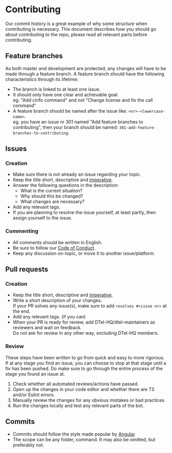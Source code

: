 # Contributing 
Our commit history is a great example of why some structure when contributing is necessary.
This document describes how you should go about contributing to the repo, please read all relevant parts before contributing.

## Feature branches
As both master and development are protected, any changes will have to be made through a feature branch. A feature branch should have the following characteristics through its lifetime:

- The branch is linked to at least one issue.
- It should only have one clear and achievable goal.  
eg. "Add cinfo command" and not "Change license and fix the call command"
- A feature branch should be named after the issue like: `<nr>-<lowercase-name>`.  
eg. you have an issue nr 301 named "Add feature branches to contributing", then your branch should be named: `301-add-feature-branches-to-contributing`.

## Issues
### Creation
- Make sure there is not already an issue regarding your topic.
- Keep the title short, descriptive and [imperative].
- Answer the following questions in the description:
  - What is the current situation?
  - Why should this be changed?
  - What changes are necessary?
- Add any relevant tags.
- If you are planning to resolve the issue yourself, at least partly, then assign yourself to the issue.

### Commenting
- All comments should be written in English.
- Be sure to follow our [Code of Conduct].
- Keep any discussion on-topic, or move it to another issue/platform.

## Pull requests

### Creation
- Keep the title short, descriptive and [imperative].
- Write a short description of your changes.  
If your PR solves any issue(s), make sure to add `resolves #<issue nr>` at the end.
- Add any relevant tags. (if you can)
- When your PR is ready for review, add DTel-HQ/dtel-maintainers as reviewers and wait on feedback.  
Do not ask for review in any other way, excluding DTel-HQ members.

### Review
These steps have been written to go from quick and easy to more rigorous.  
If at any stage you find an issue, you can choose to stop at that stage until a fix has been pushed. Do make sure to go through the entire process of the stage you found an issue at. 

1. Check whether all automated reviews/actions have passed.
2. Open up the changes in your code editor and whether there are TS and/or Eslint errors.
3. Manually review the changes for any obvious mistakes or bad practices.
4. Run the changes locally and test any relevant parts of the bot.

## Commits
- Commits should follow the style made popular by [Angular][Angular contributing].
- The scope can be any folder, command. It may also be omitted, but preferably not.


<!-- Dictionary -->
[imperative]: https://examples.yourdictionary.com/imperative-sentence-examples.html

<!-- Docs links -->
[Code of Conduct]: ./CODE-OF-CONDUCT.md

<!-- Other links -->
[Angular contributing]: https://github.com/angular/angular/blob/master/CONTRIBUTING.md#commit